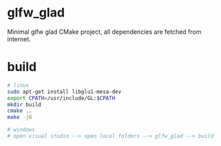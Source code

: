 # glfw_glad

Minimal glfw glad CMake project, all dependencies are fetched from internet.

# build

```sh
# linux 
sudo apt-get install libglu1-mesa-dev
export CPATH=/usr/include/GL:$CPATH
mkdir build
cmake ..
make -j8

# windows
# open visual studio --> open local folders --> glfw_glad --> build
```
